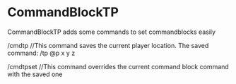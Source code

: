 # CommandBlockTP
CommandBlockTP adds some commands to set commandblocks easily

/cmdtp //This command saves the current player location.
The saved command:  /tp @p x y z 
    
/cmdtpset  //This command overrides the current command block command with the saved one
    
